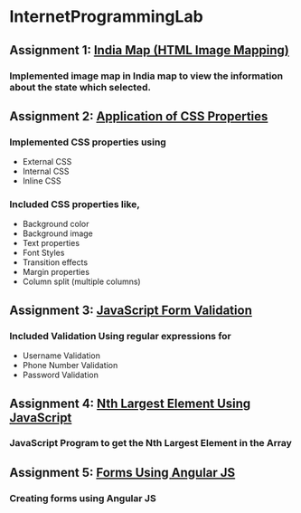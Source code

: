 # InternetProgrammingLab

## Assignment 1: [India Map (HTML Image Mapping)](https://karthikeyanc04052002.github.io/InternetProgrammingLab/Module%201/Map.html)
### Implemented image map in India map to view the information about the state which selected.

## Assignment 2: [Application of CSS Properties](https://karthikeyanc04052002.github.io/InternetProgrammingLab/Module%201/CSS.html)
### Implemented CSS properties using
  * External CSS
  * Internal CSS
  * Inline CSS
### Included CSS properties like,
  * Background color
  * Background image
  * Text properties
  * Font Styles
  * Transition effects
  * Margin properties
  * Column split (multiple columns)
## Assignment 3: [JavaScript Form Validation](https://karthikeyanc04052002.github.io/InternetProgrammingLab/Module%202/EventRegistration.html)
### Included Validation Using regular expressions for
  * Username Validation
  * Phone Number Validation
  * Password Validation
## Assignment 4: [Nth Largest Element Using JavaScript](https://karthikeyanc04052002.github.io/InternetProgrammingLab/Module%202/Nth%20Largest%20Element%20Using%20JavaScript.html)
### JavaScript Program to get the Nth Largest Element in the Array
## Assignment 5: [Forms Using Angular JS](https://karthikeyanc04052002.github.io/InternetProgrammingLab/Module%203/Angular%20Forms.html)
### Creating forms using Angular JS
